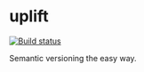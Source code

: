 # uplift

[![Build status](https://img.shields.io/github/workflow/status/gembaadvantage/uplift/build?style=flat-square&logo=go)](https://github.com/gembaadvantage/uplift/actions?workflow=ci)

Semantic versioning the easy way.
